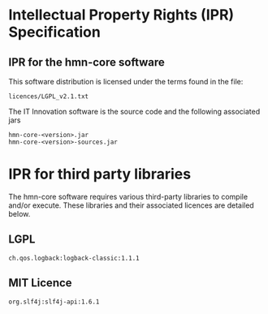 # Intellectual Property Rights (IPR) Specification

## IPR for the hmn-core software

This software distribution is licensed under the terms found in the file:

``licences/LGPL_v2.1.txt``

The IT Innovation software is the source code and the following associated jars

    hmn-core-<version>.jar
    hmn-core-<version>-sources.jar


# IPR for third party libraries

The hmn-core software requires various third-party libraries to compile 
and/or execute. These libraries and their associated licences are detailed
below.

## LGPL
  
    ch.qos.logback:logback-classic:1.1.1

## MIT Licence

    org.slf4j:slf4j-api:1.6.1
